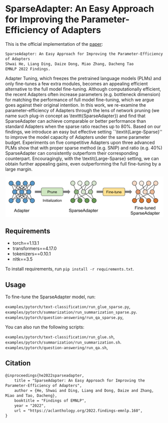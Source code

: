 # SparseAdapter: An Easy Approach for Improving the Parameter-Efficiency of Adapters
This is the official implementation of the [paper](https://arxiv.org/abs/2210.04284):

```
SparseAdapter: An Easy Approach for Improving the Parameter-Efficiency of Adapters
Shwai He, Liang Ding, Daize Dong, Miao Zhang, Dacheng Tao
EMNLP 2022 Findings. 
```

Adapter Tuning, which freezes the pretrained language models (PLMs) and only fine-tunes a few extra modules, becomes an appealing efficient alternative to the full model fine-tuning. Although computationally efficient, the recent Adapters often increase parameters (e.g. bottleneck dimension) for matching the performance of full model fine-tuning, which we argue goes against their original intention. In this work, we re-examine the parameter-efficiency of Adapters through the lens of network pruning (we name such plug-in concept as \texttt{SparseAdapter}) and find that SparseAdapter can achieve comparable or better performance than standard Adapters when the sparse ratio reaches up to 80\%. Based on our findings, we introduce an easy but effective setting ``\textit{Large-Sparse}'' to improve the model capacity of Adapters under the same parameter budget. Experiments on five competitive Adapters upon three advanced PLMs show that with proper sparse method (e.g. SNIP) and ratio (e.g. 40\%) SparseAdapter can consistently outperform their corresponding counterpart. Encouragingly, with the \textit{Large-Sparse} setting, we can obtain further appealing gains, even outperforming the full fine-tuning by a large margin.

<p align="center">
  <img src="Figures/SparseAdapter.png" width="1000">  
</p>

## Requirements
- torch==1.13.1
- transformers==4.17.0
- tokenizers==0.10.1
- nltk==3.5

To install requirements, run `pip install -r requirements.txt`.

## Usage
To fine-tune the SparseAdapter model, run: 

`examples/pytorch/text-classification/run_glue_sparse.py`, \
`examples/pytorch/summarization/run_summarization_sparse.py`. \
`examples/pytorch/question-answering/run_qa_sparse.py`, 

You can also run the following scripts: 

`examples/pytorch/text-classification/run_glue.sh`, \
`examples/pytorch/summarization/run_summarization.sh`. \
`examples/pytorch/question-answering/run_qa.sh`, 

## Citation

```
@inproceedings{he2022sparseadapter,
    title = "SparseAdapter: An Easy Approach for Improving the Parameter-Efficiency of Adapters",
    author = {He, Shwai and Ding, Liang and Dong, Daize and Zhang, Miao and Tao, Dacheng},
    booktitle = "Findings of EMNLP",
    year = "2022",
    url = "https://aclanthology.org/2022.findings-emnlp.160",
}
```



